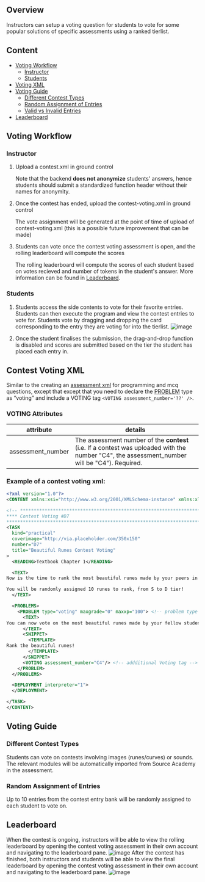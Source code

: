 ## Overview

Instructors can setup a voting question for students to vote for some popular solutions of specific assessments using a ranked tierlist.

## Content

- [Voting Workflow](#voting-workflow)
   - [Instructor](#instructor)
   - [Students](#students)
- [Voting XML](#contest-voting-xml)
- [Voting Guide](#voting-guide)
  - [Different Contest Types](#different-contest-types)
  - [Random Assignment of Entries](#random-assignment-of-entries)
  - [Valid vs Invalid Entries](#valid-vs-invalid-entries)
- [Leaderboard](#leaderboard)
## Voting Workflow

### Instructor

1. Upload a contest.xml in ground control

   Note that the backend **does not anonymize** students' answers, hence students should submit a standardized function header without their names for anonymity.
2. Once the contest has ended, upload the contest-voting.xml in ground control

   The vote assignment will be generated at the point of time of upload of contest-voting.xml (this is a possible future improvement that can be made)
3. Students can vote once the contest voting assessment is open, and the rolling leaderboard will compute the scores

   The rolling leaderboard will compute the scores of each student based on votes recieved and number of tokens in the student's answer. More information can be found in [Leaderboard](#leaderboard).

### Students

1. Students access the side contents to vote for their favorite entries.
Students can then execute the program and view the contest entries to vote for.
Students vote by dragging and dropping the card corresponding to the entry they are voting for into the tierlist.
![image](https://github.com/source-academy/general/assets/122250318/12f69841-6e95-4510-b1a2-8da2229aba01)


2. Once the student finalises the submission, the drag-and-drop function is disabled and scores are submitted based on the tier the student has placed each entry in.

## Contest Voting XML

Similar to the creating an [assessment xml](../assessment/README.md) for programming and mcq questions, except that except that you need to declare the [PROBLEM](../assessment/README.md#problem) type as “voting” and include a VOTING tag `<VOTING assessment_number='??' />`.

### VOTING Attributes

| attribute | details |
| --------- | ------- |
| assessment_number | The assessment number of the **contest** (i.e. If a contest was uploaded with the number "C4", the assessment_number will be "C4"). Required. |

### Example of a contest voting xml:

```xml
<?xml version="1.0"?>
<CONTENT xmlns:xsi="http://www.w3.org/2001/XMLSchema-instance" xmlns:xlink="http://128.199.210.247">

<!-- ***********************************************************************
**** Contest Voting #D7
************************************************************************ -->
<TASK
  kind="practical"
  coverimage="http://via.placeholder.com/350x150"
  number="D7"
  title="Beautiful Runes Contest Voting"
>
  <READING>Textbook Chapter 1</READING>

  <TEXT>
Now is the time to rank the most beautiful runes made by your peers in a tierlist!

You will be randomly assigned 10 runes to rank, from S to D tier!
  </TEXT>

  <PROBLEMS>
    <PROBLEM type="voting" maxgrade="0" maxxp="100"> <!-- problem type is "voting"-->
      <TEXT>
You can now vote on the most beautiful runes made by your fellow students!
      </TEXT>
      <SNIPPET>
        <TEMPLATE>
Rank the beautiful runes!
        </TEMPLATE>
      </SNIPPET>
      <VOTING assessment_number="C4"/> <!-- addditional Voting tag -->
    </PROBLEM>
  </PROBLEMS>

  <DEPLOYMENT interpreter="1">
  </DEPLOYMENT>

</TASK>
</CONTENT>
```

## Voting Guide

### Different Contest Types

Students can vote on contests involving images (runes/curves) or sounds. The relevant modules will be automatically imported from Source Academy in the assessment.

### Random Assignment of Entries

Up to 10 entries from the contest entry bank will be randomly assigned to each student to vote on.

## Leaderboard

When the contest is ongoing, instructors will be able to view the rolling leaderboard by opening the contest voting assessment in their own account and navigating to the leaderboard pane.
![image](https://github.com/source-academy/general/assets/122250318/86775e8e-982f-44fb-80bd-d7372807bcbd)
After the contest has finished, both instructors and students will be able to view the final leaderboard by opening the contest voting assessment in their own account and navigating to the leaderboard pane.
![image](https://github.com/source-academy/general/assets/122250318/88d43007-949e-4d68-ab8e-d2b33d1e90c9)
